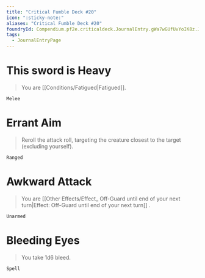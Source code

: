 ```yaml
---
title: "Critical Fumble Deck #20"
icon: ":sticky-note:"
aliases: "Critical Fumble Deck #20"
foundryId: Compendium.pf2e.criticaldeck.JournalEntry.gWa7wGUfUvYoIK8z.JournalEntryPage.CRAeRs5IsNZ6UvY1
tags:
  - JournalEntryPage
---
```

# This sword is Heavy

> You are [[Conditions/Fatigued|Fatigued]].

`Melee`

# Errant Aim

> Reroll the attack roll, targeting the creature closest to the target (excluding yourself).

`Ranged`

# Awkward Attack

> You are [[Other Effects/Effect\_ Off-Guard until end of your next turn|Effect: Off-Guard until end of your next turn]] .

`Unarmed`

# Bleeding Eyes

> You take 1d6 bleed.

`Spell`
